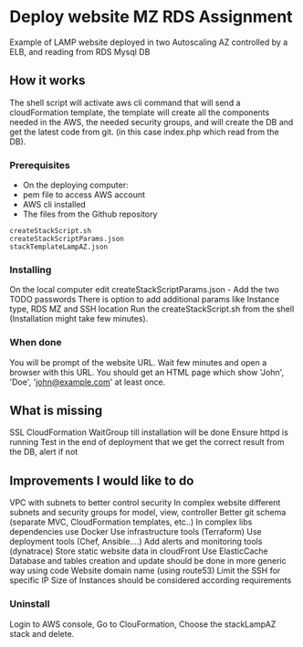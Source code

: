 # Deploy website MZ RDS Assignment

Example of LAMP website deployed in two Autoscaling AZ controlled by a ELB, 
and reading from RDS Mysql DB

## How it works

The shell script will activate aws cli command that will send a cloudFormation template,
the template will create all the components needed in the AWS, the needed security groups,
and will create the DB and get the latest code from git. 
(in this case index.php which read from the DB).

### Prerequisites

- On the deploying computer:
- pem file to access AWS account
- AWS cli installed
- The files from the Github repository
```
createStackScript.sh
createStackScriptParams.json
stackTemplateLampAZ.json
```

### Installing

On the local computer edit createStackScriptParams.json - Add the two TODO passwords
There is option to add additional params like Instance type, RDS MZ and SSH location
Run the createStackScript.sh from the shell
(Installation might take few minutes).


### When done

You will be prompt of the website URL.
Wait few minutes and open a browser with this URL.
You should get an HTML page which show 'John', 'Doe', 'john@example.com' at least once.  


## What is missing

SSL
CloudFormation WaitGroup till installation will be done
Ensure httpd is running
Test in the end of deployment that we get the correct result from the DB, alert if not


## Improvements I would like to do

VPC with subnets to better control security
In complex website different subnets and security groups for model, view, controller
Better git schema (separate MVC, CloudFormation templates, etc..) 
In complex libs dependencies use Docker
Use infrastructure tools (Terraform)
Use deployment tools (Chef, Ansible....)
Add alerts and monitoring tools (dynatrace)
Store static website data in cloudFront
Use ElasticCache
Database and tables creation and update should be done in more generic way using code
Website domain name (using route53)
Limit the SSH for specific IP
Size of Instances should be considered according requirements


### Uninstall

Login to AWS console, Go to ClouFormation, Choose the stackLampAZ stack and delete.


